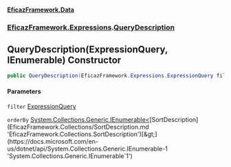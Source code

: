 #### [EficazFramework.Data](EficazFrameworkData.md 'EficazFramework Data')
### [EficazFramework.Expressions](EficazFrameworkData.md#EficazFramework.Expressions 'EficazFramework.Expressions').[QueryDescription](EficazFramework.Expressions/QueryDescription.md 'EficazFramework.Expressions.QueryDescription')

## QueryDescription(ExpressionQuery, IEnumerable<SortDescription>) Constructor

```csharp
public QueryDescription(EficazFramework.Expressions.ExpressionQuery filter, System.Collections.Generic.IEnumerable<EficazFramework.Collections.SortDescription> orderBy);
```
#### Parameters

<a name='EficazFramework.Expressions.QueryDescription.QueryDescription(EficazFramework.Expressions.ExpressionQuery,System.Collections.Generic.IEnumerable_EficazFramework.Collections.SortDescription_).filter'></a>

`filter` [ExpressionQuery](EficazFramework.Expressions/ExpressionQuery.md 'EficazFramework.Expressions.ExpressionQuery')

<a name='EficazFramework.Expressions.QueryDescription.QueryDescription(EficazFramework.Expressions.ExpressionQuery,System.Collections.Generic.IEnumerable_EficazFramework.Collections.SortDescription_).orderBy'></a>

`orderBy` [System.Collections.Generic.IEnumerable&lt;](https://docs.microsoft.com/en-us/dotnet/api/System.Collections.Generic.IEnumerable-1 'System.Collections.Generic.IEnumerable`1')[SortDescription](EficazFramework.Collections/SortDescription.md 'EficazFramework.Collections.SortDescription')[&gt;](https://docs.microsoft.com/en-us/dotnet/api/System.Collections.Generic.IEnumerable-1 'System.Collections.Generic.IEnumerable`1')